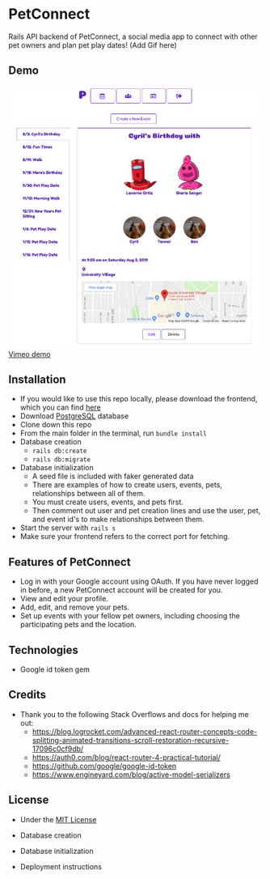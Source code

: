 # PetConnect

Rails API backend of PetConnect, a social media app to connect with other pet owners and plan pet play dates!
(Add Gif here)

## Demo
![Pet Connect Screenshot](public/pet_connect_screenshot.png)
[Vimeo demo](https://vimeo.com/349003287)


## Installation
* If you would like to use this repo locally, please download the frontend, which you can find [here](https://github.com/Mera-Stackhouse/pet-connect-frontend)
* Download [PostgreSQL](https://www.postgresql.org/) database
* Clone down this repo
* From the main folder in the terminal, run ```bundle install```
* Database creation
  * ```rails db:create```
  * ```rails db:migrate```
* Database initialization
  * A seed file is included with faker generated data
  * There are examples of how to create users, events, pets, relationships between all of them.
  * You must create users, events, and pets first.
  * Then comment out user and pet creation lines and use the user, pet, and event id's to make relationships between them.
* Start the server with ```rails s```
* Make sure your frontend refers to the correct port for fetching.

## Features of PetConnect
* Log in with your Google account using OAuth. If you have never logged in before, a new PetConnect account will be created for you.
* View and edit your profile.
* Add, edit, and remove your pets.
* Set up events with your fellow pet owners, including choosing the participating pets and the location.

## Technologies
* Google id token gem

## Credits

* Thank you to the following Stack Overflows and docs for helping me out:
  * https://blog.logrocket.com/advanced-react-router-concepts-code-splitting-animated-transitions-scroll-restoration-recursive-17096c0cf9db/
  * https://auth0.com/blog/react-router-4-practical-tutorial/
  * https://github.com/google/google-id-token
  * https://www.engineyard.com/blog/active-model-serializers


## License

* Under the [MIT License](docs/LICENSE.md)




* Database creation

* Database initialization

* Deployment instructions
